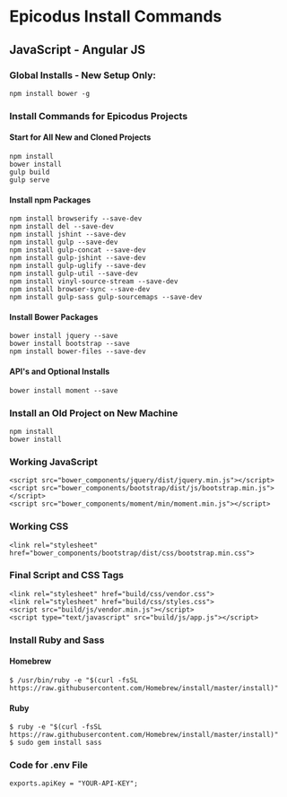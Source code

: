 # Epicodus Install Commands
## JavaScript - Angular JS

### Global Installs - New Setup Only:

    npm install bower -g

### Install Commands for Epicodus Projects

#### Start for All New and Cloned Projects
    npm install
    bower install
    gulp build
    gulp serve

#### Install npm Packages
    npm install browserify --save-dev
    npm install del --save-dev
    npm install jshint --save-dev
    npm install gulp --save-dev
    npm install gulp-concat --save-dev
    npm install gulp-jshint --save-dev
    npm install gulp-uglify --save-dev
    npm install gulp-util --save-dev
    npm install vinyl-source-stream --save-dev
    npm install browser-sync --save-dev
    npm install gulp-sass gulp-sourcemaps --save-dev

#### Install Bower Packages
    bower install jquery --save
    bower install bootstrap --save
    npm install bower-files --save-dev

#### API's and Optional Installs
    bower install moment --save

### Install an Old Project on New Machine
    npm install
    bower install

### Working JavaScript
    <script src="bower_components/jquery/dist/jquery.min.js"></script>
    <script src="bower_components/bootstrap/dist/js/bootstrap.min.js"></script>
    <script src="bower_components/moment/min/moment.min.js"></script>

### Working CSS
    <link rel="stylesheet" href="bower_components/bootstrap/dist/css/bootstrap.min.css">

### Final Script and CSS Tags
    <link rel="stylesheet" href="build/css/vendor.css">
    <link rel="stylesheet" href="build/css/styles.css">
    <script src="build/js/vendor.min.js"></script>
    <script type="text/javascript" src="build/js/app.js"></script>

### Install Ruby and Sass

#### Homebrew
    $ /usr/bin/ruby -e "$(curl -fsSL https://raw.githubusercontent.com/Homebrew/install/master/install)"

#### Ruby
    $ ruby -e "$(curl -fsSL https://raw.githubusercontent.com/Homebrew/install/master/install)"
    $ sudo gem install sass

### Code for .env File
    exports.apiKey = "YOUR-API-KEY";
